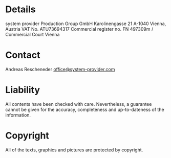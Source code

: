 # Details
system provider
Production Group GmbH
Karolinengasse 21
A-1040 Vienna, Austria
VAT No. ATU73694317
Commercial register no. FN 497309m / Commercial Court Vienna


# Contact
Andreas Rescheneder
[office@system-provider.com](mailto:office@system-provider.com)


# Liability
All contents have been checked with care. Nevertheless, a guarantee cannot be given for the accuracy, completeness and up-to-dateness of the information.


# Copyright
All of the texts, graphics and pictures are protected by copyright.
